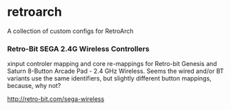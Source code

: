 # retroarch
A collection of custom configs for RetroArch

### Retro-Bit SEGA 2.4G Wireless Controllers
xinput controler mapping and core re-mappings for Retro-bit Genesis and Saturn 8-Button Arcade Pad - 2.4 GHz Wireless.  Seems the wired and/or BT variants use the same identifiers, but slightly different button mappings, because, why not?

http://retro-bit.com/sega-wireless